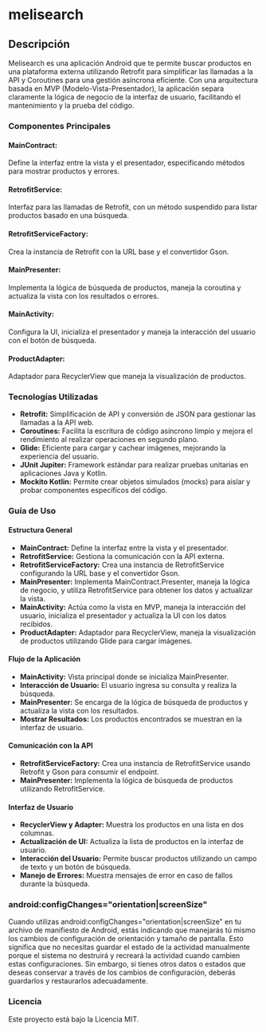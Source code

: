 # melisearch

## Descripción

Melisearch es una aplicación Android que te permite buscar productos en una plataforma externa utilizando Retrofit para simplificar las llamadas a la API y Coroutines para una gestión asíncrona eficiente. Con una arquitectura basada en MVP (Modelo-Vista-Presentador), la aplicación separa claramente la lógica de negocio de la interfaz de usuario, facilitando el mantenimiento y la prueba del código.

### Componentes Principales

#### MainContract:
Define la interfaz entre la vista y el presentador, especificando métodos para mostrar productos y errores.

#### RetrofitService:
Interfaz para las llamadas de Retrofit, con un método suspendido para listar productos basado en una búsqueda.

#### RetrofitServiceFactory:
Crea la instancia de Retrofit con la URL base y el convertidor Gson.

#### MainPresenter:
Implementa la lógica de búsqueda de productos, maneja la coroutina y actualiza la vista con los resultados o errores.

#### MainActivity:
Configura la UI, inicializa el presentador y maneja la interacción del usuario con el botón de búsqueda.

#### ProductAdapter:
Adaptador para RecyclerView que maneja la visualización de productos.

### Tecnologías Utilizadas

- **Retrofit:** Simplificación de API y conversión de JSON para gestionar las llamadas a la API web.
- **Coroutines:** Facilita la escritura de código asíncrono limpio y mejora el rendimiento al realizar operaciones en segundo plano.
- **Glide:** Eficiente para cargar y cachear imágenes, mejorando la experiencia del usuario.
- **JUnit Jupiter:** Framework estándar para realizar pruebas unitarias en aplicaciones Java y Kotlin.
- **Mockito Kotlin:** Permite crear objetos simulados (mocks) para aislar y probar componentes específicos del código.

### Guía de Uso

#### Estructura General

- **MainContract:** Define la interfaz entre la vista y el presentador.
- **RetrofitService:** Gestiona la comunicación con la API externa.
- **RetrofitServiceFactory:** Crea una instancia de RetrofitService configurando la URL base y el convertidor Gson.
- **MainPresenter:** Implementa MainContract.Presenter, maneja la lógica de negocio, y utiliza RetrofitService para obtener los datos y actualizar la vista.
- **MainActivity:** Actúa como la vista en MVP, maneja la interacción del usuario, inicializa el presentador y actualiza la UI con los datos recibidos.
- **ProductAdapter:** Adaptador para RecyclerView, maneja la visualización de productos utilizando Glide para cargar imágenes.

#### Flujo de la Aplicación

- **MainActivity:** Vista principal donde se inicializa MainPresenter.
- **Interacción de Usuario:** El usuario ingresa su consulta y realiza la búsqueda.
- **MainPresenter:** Se encarga de la lógica de búsqueda de productos y actualiza la vista con los resultados.
- **Mostrar Resultados:** Los productos encontrados se muestran en la interfaz de usuario.

#### Comunicación con la API

- **RetrofitServiceFactory:** Crea una instancia de RetrofitService usando Retrofit y Gson para consumir el endpoint.
- **MainPresenter:** Implementa la lógica de búsqueda de productos utilizando RetrofitService.

#### Interfaz de Usuario

- **RecyclerView y Adapter:** Muestra los productos en una lista en dos columnas.
- **Actualización de UI:** Actualiza la lista de productos en la interfaz de usuario.
- **Interacción del Usuario:** Permite buscar productos utilizando un campo de texto y un botón de búsqueda.
- **Manejo de Errores:** Muestra mensajes de error en caso de fallos durante la búsqueda.


### android:configChanges="orientation|screenSize"

Cuando utilizas android:configChanges="orientation|screenSize" en tu archivo de manifiesto de Android,
estás indicando que manejarás tú mismo los cambios de configuración de orientación y tamaño de pantalla.
Esto significa que no necesitas guardar el estado de la actividad manualmente porque el sistema no destruirá
y recreará la actividad cuando cambien estas configuraciones. Sin embargo, si tienes otros datos o estados 
que deseas conservar a través de los cambios de configuración, deberás guardarlos y restaurarlos adecuadamente.

### Licencia

Este proyecto está bajo la Licencia MIT.